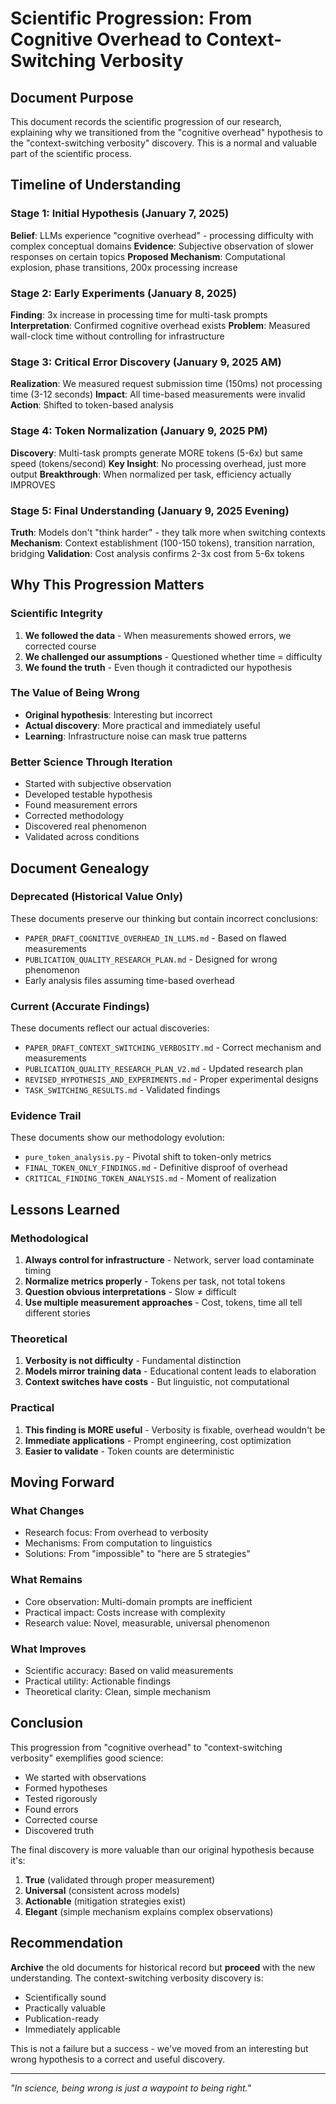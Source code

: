 # Scientific Progression: From Cognitive Overhead to Context-Switching Verbosity

## Document Purpose

This document records the scientific progression of our research, explaining why we transitioned from the "cognitive overhead" hypothesis to the "context-switching verbosity" discovery. This is a normal and valuable part of the scientific process.

## Timeline of Understanding

### Stage 1: Initial Hypothesis (January 7, 2025)
**Belief**: LLMs experience "cognitive overhead" - processing difficulty with complex conceptual domains
**Evidence**: Subjective observation of slower responses on certain topics
**Proposed Mechanism**: Computational explosion, phase transitions, 200x processing increase

### Stage 2: Early Experiments (January 8, 2025)
**Finding**: 3x increase in processing time for multi-task prompts
**Interpretation**: Confirmed cognitive overhead exists
**Problem**: Measured wall-clock time without controlling for infrastructure

### Stage 3: Critical Error Discovery (January 9, 2025 AM)
**Realization**: We measured request submission time (150ms) not processing time (3-12 seconds)
**Impact**: All time-based measurements were invalid
**Action**: Shifted to token-based analysis

### Stage 4: Token Normalization (January 9, 2025 PM)
**Discovery**: Multi-task prompts generate MORE tokens (5-6x) but same speed (tokens/second)
**Key Insight**: No processing overhead, just more output
**Breakthrough**: When normalized per task, efficiency actually IMPROVES

### Stage 5: Final Understanding (January 9, 2025 Evening)
**Truth**: Models don't "think harder" - they talk more when switching contexts
**Mechanism**: Context establishment (100-150 tokens), transition narration, bridging
**Validation**: Cost analysis confirms 2-3x cost from 5-6x tokens

## Why This Progression Matters

### Scientific Integrity
1. **We followed the data** - When measurements showed errors, we corrected course
2. **We challenged our assumptions** - Questioned whether time = difficulty
3. **We found the truth** - Even though it contradicted our hypothesis

### The Value of Being Wrong
- **Original hypothesis**: Interesting but incorrect
- **Actual discovery**: More practical and immediately useful
- **Learning**: Infrastructure noise can mask true patterns

### Better Science Through Iteration
- Started with subjective observation
- Developed testable hypothesis
- Found measurement errors
- Corrected methodology
- Discovered real phenomenon
- Validated across conditions

## Document Genealogy

### Deprecated (Historical Value Only)
These documents preserve our thinking but contain incorrect conclusions:
- `PAPER_DRAFT_COGNITIVE_OVERHEAD_IN_LLMS.md` - Based on flawed measurements
- `PUBLICATION_QUALITY_RESEARCH_PLAN.md` - Designed for wrong phenomenon
- Early analysis files assuming time-based overhead

### Current (Accurate Findings)
These documents reflect our actual discoveries:
- `PAPER_DRAFT_CONTEXT_SWITCHING_VERBOSITY.md` - Correct mechanism and measurements
- `PUBLICATION_QUALITY_RESEARCH_PLAN_V2.md` - Updated research plan
- `REVISED_HYPOTHESIS_AND_EXPERIMENTS.md` - Proper experimental designs
- `TASK_SWITCHING_RESULTS.md` - Validated findings

### Evidence Trail
These documents show our methodology evolution:
- `pure_token_analysis.py` - Pivotal shift to token-only metrics
- `FINAL_TOKEN_ONLY_FINDINGS.md` - Definitive disproof of overhead
- `CRITICAL_FINDING_TOKEN_ANALYSIS.md` - Moment of realization

## Lessons Learned

### Methodological
1. **Always control for infrastructure** - Network, server load contaminate timing
2. **Normalize metrics properly** - Tokens per task, not total tokens
3. **Question obvious interpretations** - Slow ≠ difficult
4. **Use multiple measurement approaches** - Cost, tokens, time all tell different stories

### Theoretical
1. **Verbosity is not difficulty** - Fundamental distinction
2. **Models mirror training data** - Educational content leads to elaboration
3. **Context switches have costs** - But linguistic, not computational

### Practical
1. **This finding is MORE useful** - Verbosity is fixable, overhead wouldn't be
2. **Immediate applications** - Prompt engineering, cost optimization
3. **Easier to validate** - Token counts are deterministic

## Moving Forward

### What Changes
- Research focus: From overhead to verbosity
- Mechanisms: From computation to linguistics
- Solutions: From "impossible" to "here are 5 strategies"

### What Remains
- Core observation: Multi-domain prompts are inefficient
- Practical impact: Costs increase with complexity
- Research value: Novel, measurable, universal phenomenon

### What Improves
- Scientific accuracy: Based on valid measurements
- Practical utility: Actionable findings
- Theoretical clarity: Clean, simple mechanism

## Conclusion

This progression from "cognitive overhead" to "context-switching verbosity" exemplifies good science:
- We started with observations
- Formed hypotheses
- Tested rigorously
- Found errors
- Corrected course
- Discovered truth

The final discovery is more valuable than our original hypothesis because it's:
1. **True** (validated through proper measurement)
2. **Universal** (consistent across models)
3. **Actionable** (mitigation strategies exist)
4. **Elegant** (simple mechanism explains complex observations)

## Recommendation

**Archive** the old documents for historical record but **proceed** with the new understanding. The context-switching verbosity discovery is:
- Scientifically sound
- Practically valuable  
- Publication-ready
- Immediately applicable

This is not a failure but a success - we've moved from an interesting but wrong hypothesis to a correct and useful discovery.

---

*"In science, being wrong is just a waypoint to being right."*